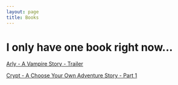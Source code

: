 ```yaml
---
layout: page
title: Books
---
```


<h1>I only have one book right now...</h1>
<p><a href = "https://samuraiowl.github.io/arly-trailer">Arly - A Vampire Story - Trailer</a></p>
<p><a href = "https://drive.google.com/open?id=1fooP9XHNEVf4iSs_2RZY6f9rseR68keo8B9W1-rS5IA">Crypt - A Choose Your Own Adventure Story - Part 1 </a></p>
